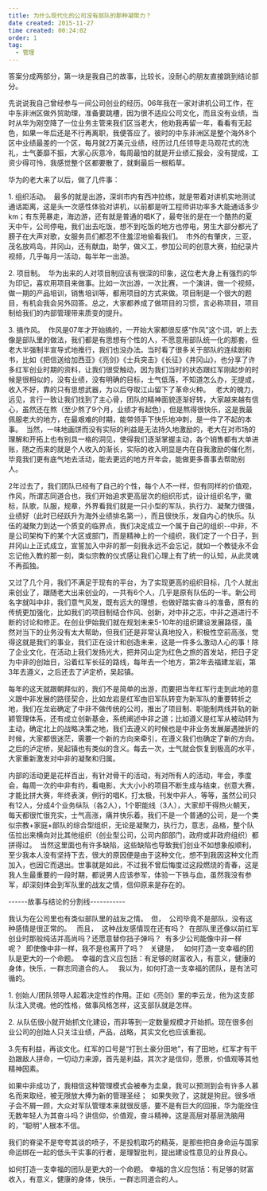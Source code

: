 ```yaml
---
title: 为什么现代化的公司没有部队的那种凝聚力？
date created: 2015-11-27
time created: 00:24:02
order: 1
tag:
  - 管理
---
```


答案分成两部分，第一块是我自己的故事，比较长，没耐心的朋友直接跳到结论部分。   

先说说我自己曾经参与一间公司创业的经历。06年我在一家对讲机公司工作，在中东非洲区做外贸助理，准备要跳槽，因为很不适应公司文化，而且没有业绩，当时从华为刚空降了一位业务主管来我们区当老大，他劝我再留一年，看看有无起色，如果一年后还是不行再离职，我便答应了。彼时的中东非洲区是整个海外8个区中业绩最差的一个区，每月就2万美元业绩，经历过几任领导走马观花式的洗礼，士气萎靡不振，大家心灰意冷，每周最怕的就是开业绩汇报会，没有提成，工资少得可怜，我感觉整个区都要散了，就剩最后一根稻草。   

华为的老大来了以后，做了几件事：  

1. 组织活动。  最多的就是出游，深圳市内有西冲拉练，就是带着对讲机实地测试通话距离，这是头一次感性体验对讲机，以前都是听工程师讲功率多大能通话多少km；有东莞暴走，海边游，还有就是普通的唱K了，最夸张的是在一个酷热的夏天中午，公司停电，我们出去吃饭，想不到吃饭的地方也停电，男生大部分都光了膀子在大声对歌，女服务员们都忍不住羞涩地偷看我们。  市外的有肇庆，三亚，茂名放鸡岛，井冈山，还有献血，助学，做义工，参加公司的创意大赛，拍纪录片视频，几乎每月一活动，每半年一出游。  

2. 项目制。  华为出来的人对项目制应该有很深的印象，这位老大身上有强烈的华为印记，喜欢用项目来做事。比如一次出游，一次比赛，一个演讲，做一个视频，做一期的产品培训，销售培训等，都用项目的方式来做。项目制是一个很大的题目，有机会我会另外回答。总之，大家都养成了做项目的习惯，言必称项目，项目制给我们的内部管理带来质变的提升。  

3. 搞作风。  作风是07年才开始搞的，一开始大家都很反感“作风”这个词，听上去像是部队里的做法，我们都是有思想有个性的人，不愿意用部队统一化的那套，但老大半强制半宣导式地推行，我们也没办法。当时看了很多关于部队的连续剧和书，比如《把信送给加西亚》《亮剑》《士兵突击》《长征》《井冈山》，也分享了许多红军创业时期的资料，让我们很受触动，因为我们当时的状态跟红军刚起步的时候是很相似的，没有业绩，没有明确的目标，士气低落，不知道怎么办，无提成，收入不好，靠的只有思想武器，为以后夺取江山留下了革命火种。   老大的魄力，远见，言行一致让我们找到了主心骨，团队的精神面貌逐渐好转，大家越来越有信心，虽然还在熬（至少熬了9个月，业绩才有起色），但是熬得很快乐，这是我最佩服老大的地方，在最艰难的时期，能带领手下快乐地冲刺，是一件了不起的本事。  当然，一味地画饼而没有实际的利益是无法持久地激励的，老大在对市场的理解和开拓上也有别具一格的洞见，使得我们逐渐掌握主动，各个销售都有大单进账，随之而来的就是个人收入的渐长，实际的收入明显是内在自我激励的催化剂，毕竟我们更有底气地去活动，能去更远的地方开年会，能做更多善事去帮助别人。  

2年过去了，我们团队已经有了自己的个性，每个人不一样，但有同样的价值观，作风，所谓志同道合也，我们开始追求更高层次的组织形式，设计组织名字，徽标，队歌，队服，规章，外界看我们就是一只小型的军队，执行力、凝聚力很强，业绩好（此时已经跃升为海外业绩排名第一），而且很快乐，发自内心的快乐。队伍的凝聚力到达一个质变的临界点，我们决定成立一个属于自己的组织--中非，不是公司架构下的某个大区或部门，而是精神上的一个组织，我们定了一个日子，到井冈山上正式成立，宣誓加入中非的那一刻我永远不会忘记，就如一个教徒永不会忘记他入教的那一刻，类似宗教的仪式感让我们心理上有了统一的认知，从此灵魂不再孤独。   

又过了几个月，我们不满足于现有的平台，为了实现更高的组织目标，几个人就出来创业了，跟随老大出来创业的，一共有6个人，几乎是原有队伍的一半。新公司名字就叫中非，我们意气风发，既有远大的理想，也做好踏实奋斗的准备，原有的传统更加强化，比如我们的项目制结合作风、创新，对中非之志，中非之道进行不断的讨论和修正。在创业伊始我们就在规划未来5-10年的组织建设发展路径，虽然对当下的业务没有太大帮助，但我们还是非常认真地投入，积极性空前高涨，觉得这就是我们的事业，我们正在设计和创造未来，这是一件多么激动人心的事！除了企业文化，在活动上我们发扬光大，把井冈山定为红色之旅的首发站，把日子定为中非的创始日，沿着红军长征的路线，每年去一个地方，第2年去福建龙岩，第3年去遵义，之后还去了泸定桥，吴起镇。  

每年的这天就跟朝拜似的，我们不是简单的出游，而要把当年红军行走到此地的意义跟中非发展的路径契合，比如龙岩是红军由旧军队转变为新军队的重要转折之地，我们在龙岩确定了中非不做传统的公司，推出了项目制、职能制两线并轨的新颖管理体系，还有成立创新基金，系统阐述中非之道；比如遵义是红军从被动转为主动，确定北上的战略决策之地，我们去遵义的时候也是中非业务发展屡遇挫折的时候，大家都很迷茫，需要一个新的方向来牵引，在遵义我们也确定了新的方向。之后的泸定桥，吴起镇也有类似的含义。每去一次，士气就会恢复到极高的水平，大家重新激发对中非的凝聚和归属。  

内部的活动更是花样百出，有针对骨干的活动，有对所有人的活动，年会，季度会，每周一次的中非有约，看电影，大大小小的项目不断生成与结束，创意大赛，才能比拼大赛，年终表演，例行的唱K，打太极，刊发中非人，等等，虽然公司只有12人，分成4个业务纵队（各2人），1个职能线（3人），大家却干得热火朝天，每天都很忙很充实，士气高涨，痛并快乐着。我们不是一个普通的公司，是一个类似宗教+家庭+部队的综合型组织，无论是凝聚力，执行力，意志，品格，整个队伍拉出来横向对比其他组织（创业型公司，公司内部部门，政府或非政府组织）都拼得过。  当然这里面也有许多缺陷，这些缺陷也导致我们创业不如想象般顺利，至少我本人没有坚持下去，很大的原因便是由于这种文化，想不到我因这种文化而加入，也因它而退出。世事就是如此，不过我不曾后悔度过这段燃烧的青春，这是我人生最重要的一段时期，都说男人应该参军，体验一下铁与血，虽然我没有参军，却深刻体会到军队里的战友之情，信仰原来是存在的。   

------故事与结论的分割线-----------   

我认为在公司里也有类似部队里的战友之情。  但，  公司毕竟不是部队，没有这种感情是很正常的。   而且，  这种战友感情现在还有吗？  在部队里还像以前红军创业时那般纯洁并高尚吗？还愿意替你挡子弹吗？  有多少公司能像中非一样呢？  即使像中非一样，我不是也离开了吗？   关键是，   如何打造一支幸福的团队是更大的一个命题。  幸福的含义应包括：有足够的财富收入，有意义，健康的身体，快乐，一群志同道合的人。   我以为，如何打造一支幸福的团队，是有法可循的。  

1. 创始人/团队领导人起着决定性的作用。正如《亮剑》里的李云龙，他为这支部队注入灵魂。他的性格，做事风格怎样，这支部队就是怎样。  

2. 从队伍很小就开始抓文化建设，而非等到一定数量规模才开始抓。现在很多创业公司的创始人只关注业绩，产品，战略，其实文化也应该重视。  

3.先有利益，再谈文化。红军的口号是“打到土豪分田地”，有了田地，红军才有干劲跟敌人拼命，一切动力来源，首先是利益，其次才是信仰，愿景，价值观等其他精神因素。   

如果中非成功了，我相信这种管理模式会被奉为圭臬，我可以预测到会有许多人慕名而来取经，被无限放大捧为新的管理圣经；  如果失败了，这就是狗屁。很多喷子会不屑一顾，大众对军队管理本来就很反感，要不是有巨大的回报，华为能拴住无数年轻人为其奋斗吗？讲信仰，价值观，奋斗精神，这是高层对基层洗脑用的，“聪明”人根本不信。   

我们的脊梁不是夸夸其谈的喷子，不是投机取巧的精英，是那些把自身命运与国家命运绑在一起的低头干实事的行者，是理智批判，提出建设性意见的业界良心。

如何打造一支幸福的团队是更大的一个命题。 幸福的含义应包括：有足够的财富收入，有意义，健康的身体，快乐，一群志同道合的人。